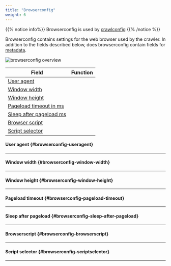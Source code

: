 ```yaml
---
title: "Browserconfig"
weight: 6
---
```


{{% notice info%}}
Browserconfig is used by [crawlconfig](../crawlconfig)
{{% /notice %}}  


Browserconfig contains settings for  the web browser used by the crawler. In addition to the fields described below,
does browserconfig contain fields for [metadata](../#veidemann-meta).


![browserconfig overview](/img/browserconfig/veidemann_dashboard_browserconfig_overview.png)


 Field                                                         | Function
---------------------------------------------------------------|--------------------------------------------------------
[User agent](#browserconfig-useragent)                         | 
[Window width](#browserconfig-window-width)                    | 
[Window height](#browserconfig-window-height)                  | 
[Pageload timeout in ms](#browserconfig-pageload-timeout)      | 
[Sleep after pageload ms](#browserconfig-sleep-after-pageload) | 
[Browser script](#browserconfig-browserscript)                 | 
[Script selector](#browserconfig-scriptselector)               |   


#### User agent {#browserconfig-useragent}
-------------------------------------------

#### Window width {#browserconfig-window-width}
-----------------------------------------------

#### Window height {#browserconfig-window-height}
-----------------------------------------------

#### Pageload timeout {#browserconfig-pageload-timeout}
-------------------------------------------------------

#### Sleep after pageload {#browserconfig-sleep-after-pageload}
-----------------------------------------------------------------

#### Browserscript {#browserconfig-browserscript}
--------------------------------------------------
 
#### Script selector {#browserconfig-scriptselector}
----------------------------------------------------
